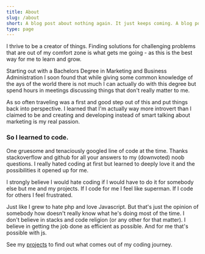 ```yaml
---
title: About
slug: /about
short: A blog post about nothing again. It just keeps coming. A blog post about nothing again. It just keeps coming. A blog post about nothing again. It just keeps coming. A blog post about nothing again. It just keeps coming.
type: page
---
```


I thrive to be a creator of things. Finding solutions for challenging problems that are out of my comfort zone is what gets me going - as this is the best way for me to learn and grow.

Starting out with a Bachelors Degree in Marketing and Business Administration I soon found that while giving some common knowledge of the ays of the world there is not much I can actually do with this degree but spend hours in meetings discussing things that don't really matter to me.

As so often traveling was a first and good step out of this and put things back into perspective. I learned that I'm actually way more introvert than I claimed to be and creating and developing instead of smart talking about marketing  is my real passion.

### So I learned to code.

One gruesome and tenaciously googled line of code at the time. Thanks stackoverflow and github for all your answers to my (downvoted) noob questions. I really hated coding at first but learned to deeply love it and the possibilities it opened up for me.

I strongly believe I would hate coding if I would have to do it for somebody else but me and my projects. If I code for me I feel like superman. If I code for others I feel frustrated.

Just like I grew to hate php and love Javascript. But that's just the opinion of somebody how doesn't really know what he's doing most of the time. I don't believe in stacks and code religion (or any other for that matter). I believe in getting the job done as efficient as possible. And for me that's possible with js.

See my [projects](https://derkinzi.de/projects) to find out what comes out of my coding journey.
